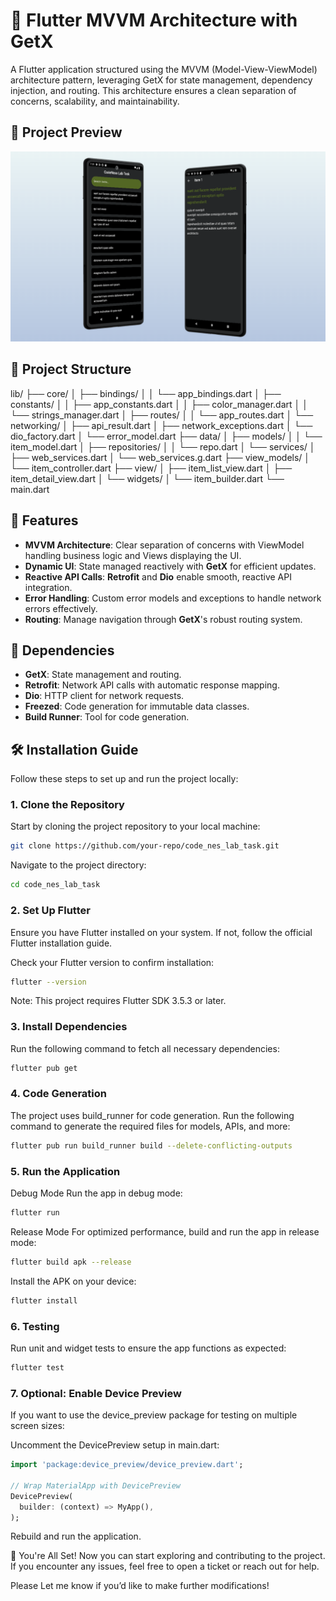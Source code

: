# 📱 Flutter MVVM Architecture with GetX

A Flutter application structured using the MVVM (Model-View-ViewModel) architecture pattern, leveraging GetX for state management, dependency injection, and routing. This architecture ensures a clean separation of concerns, scalability, and maintainability.

## 📸 Project Preview

![MVVM Architecture Diagram](assets/images/app_thumnail.png)

## 📂 Project Structure

lib/
├── core/
│ ├── bindings/
│ │ └── app_bindings.dart
│ ├── constants/
│ │ ├── app_constants.dart
│ │ ├── color_manager.dart
│ │ └── strings_manager.dart
│ ├── routes/
│ │ └── app_routes.dart
│ └── networking/
│ ├── api_result.dart
│ ├── network_exceptions.dart
│ └── dio_factory.dart
│ └── error_model.dart
├── data/
│ ├── models/
│ │ └── item_model.dart
│ ├── repositories/
│ │ └── repo.dart
│ └── services/
│ ├── web_services.dart
│ └── web_services.g.dart
├── view_models/
│ └── item_controller.dart
├── view/
│ ├── item_list_view.dart
│ ├── item_detail_view.dart
│ └── widgets/
│ └── item_builder.dart
└── main.dart

## 🚀 Features

- **MVVM Architecture**: Clear separation of concerns with ViewModel handling business logic and Views displaying the UI.
- **Dynamic UI**: State managed reactively with **GetX** for efficient updates.
- **Reactive API Calls**: **Retrofit** and **Dio** enable smooth, reactive API integration.
- **Error Handling**: Custom error models and exceptions to handle network errors effectively.
- **Routing**: Manage navigation through **GetX**'s robust routing system.

## 🔧 Dependencies

- **GetX**: State management and routing.
- **Retrofit**: Network API calls with automatic response mapping.
- **Dio**: HTTP client for network requests.
- **Freezed**: Code generation for immutable data classes.
- **Build Runner**: Tool for code generation.

## 🛠️ Installation Guide

Follow these steps to set up and run the project locally:

### 1. **Clone the Repository**

Start by cloning the project repository to your local machine:

```bash
git clone https://github.com/your-repo/code_nes_lab_task.git
```

Navigate to the project directory:

```bash
cd code_nes_lab_task
```

### 2. **Set Up Flutter**

Ensure you have Flutter installed on your system. If not, follow the official Flutter installation guide.

Check your Flutter version to confirm installation:

```bash
flutter --version
```

Note: This project requires Flutter SDK 3.5.3 or later.

### 3. **Install Dependencies**

Run the following command to fetch all necessary dependencies:

```bash
flutter pub get
```

### 4. **Code Generation**

The project uses build_runner for code generation. Run the following command to generate the required files for models, APIs, and more:

```bash
flutter pub run build_runner build --delete-conflicting-outputs
```

### 5. **Run the Application**

Debug Mode
Run the app in debug mode:

```bash
flutter run
```

Release Mode
For optimized performance, build and run the app in release mode:

```bash
flutter build apk --release
```

Install the APK on your device:

```bash
flutter install
```

### 6. **Testing**

Run unit and widget tests to ensure the app functions as expected:

```bash
flutter test
```

### 7. **Optional: Enable Device Preview**

If you want to use the device_preview package for testing on multiple screen sizes:

Uncomment the DevicePreview setup in main.dart:

```dart
import 'package:device_preview/device_preview.dart';

// Wrap MaterialApp with DevicePreview
DevicePreview(
  builder: (context) => MyApp(),
);
```

Rebuild and run the application.

🎉 You're All Set! Now you can start exploring and contributing to the project. If you encounter any issues, feel free to open a ticket or reach out for help.

Please Let me know if you’d like to make further modifications!
